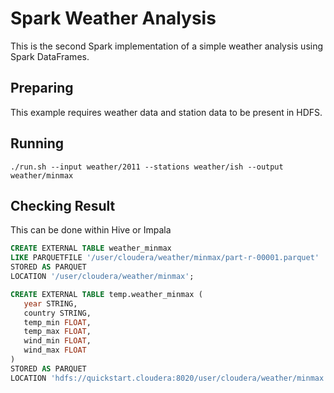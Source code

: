 # Spark Weather Analysis

This is the second Spark implementation of a simple weather analysis using Spark DataFrames.

## Preparing

This example requires weather data and station data to be present in HDFS.

## Running

    ./run.sh --input weather/2011 --stations weather/ish --output weather/minmax
     
## Checking Result

This can be done within Hive or Impala

```sql
CREATE EXTERNAL TABLE weather_minmax 
LIKE PARQUETFILE '/user/cloudera/weather/minmax/part-r-00001.parquet'
STORED AS PARQUET
LOCATION '/user/cloudera/weather/minmax';
```

```sql
CREATE EXTERNAL TABLE temp.weather_minmax (                                                                                                                
   year STRING,                                                                                         
   country STRING,                                                                                  
   temp_min FLOAT,                                                                                         
   temp_max FLOAT,                                                                                         
   wind_min FLOAT,                                                                                         
   wind_max FLOAT                                                                                          
)                                                                                                                                                          
STORED AS PARQUET                                                                                                                                          
LOCATION 'hdfs://quickstart.cloudera:8020/user/cloudera/weather/minmax'
```
